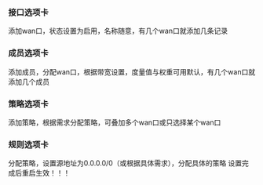 ### 接口选项卡

添加wan口，状态设置为启用，名称随意，有几个wan口就添加几条记录

### 成员选项卡
添加成员，分配wan口，根据带宽设置，度量值与权重可用默认，有几个wan口就添加几个成员

### 策略选项卡
添加策略，根据需求分配策略，可叠加多个wan口或只选择某个wan口

### 规则选项卡
分配策略，设置源地址为0.0.0.0/0（或根据具体需求），分配具体的策略
设置完成后重启生效！！！

